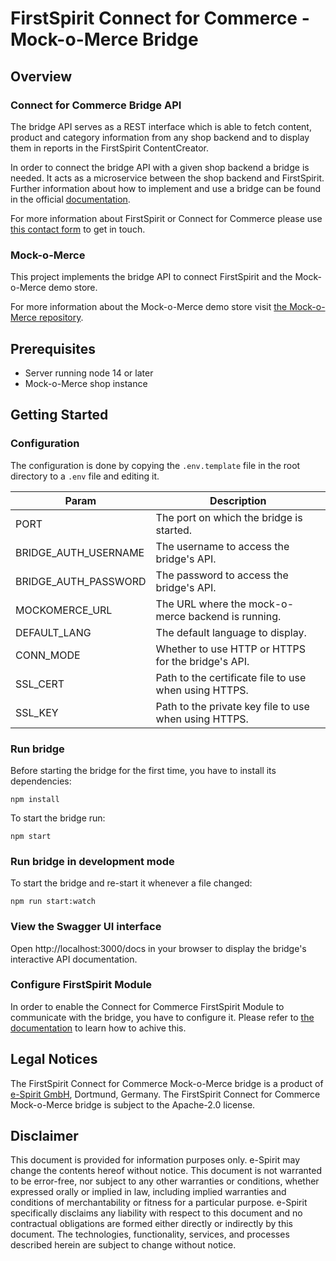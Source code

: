 # FirstSpirit Connect for Commerce - Mock-o-Merce Bridge

## Overview

### Connect for Commerce Bridge API

The bridge API serves as a REST interface which is able to fetch content, product and category information from any shop backend and to display them in reports in the FirstSpirit ContentCreator.

In order to connect the bridge API with a given shop backend a bridge is needed. It acts as a microservice between the shop backend and FirstSpirit. Further information about how to implement and use a bridge can be found in the official [documentation](https://docs.e-spirit.com/ecom/fsconnect-com/FirstSpirit_Connect_for_Commerce_Documentation_EN.html).

For more information about FirstSpirit or Connect for Commerce please use [this contact form](https://www.e-spirit.com/en/contact-us/) to get in touch.

### Mock-o-Merce

This project implements the bridge API to connect FirstSpirit and the Mock-o-Merce demo store.

For more information about the Mock-o-Merce demo store visit [the Mock-o-Merce repository](https://github.com/e-Spirit/fcecom-mock-o-merce).


## Prerequisites
- Server running node 14 or later
- Mock-o-Merce shop instance

## Getting Started

### Configuration
The configuration is done by copying the `.env.template` file in the root directory to a `.env` file and editing it.

| Param                | Description                                          |
| -------------------- | ---------------------------------------------------- |
| PORT                 | The port on which the bridge is started.             |
| BRIDGE_AUTH_USERNAME | The username to access the bridge's API.             |
| BRIDGE_AUTH_PASSWORD | The password to access the bridge's API.             |
| MOCKOMERCE_URL       | The URL where the mock-o-merce backend is running.   |
| DEFAULT_LANG         | The default language to display.                     |
| CONN_MODE            | Whether to use HTTP or HTTPS for the bridge's API.   |
| SSL_CERT             | Path to the certificate file to use when using HTTPS.|
| SSL_KEY              | Path to the private key file to use when using HTTPS.|


### Run bridge
Before starting the bridge for the first time, you have to install its dependencies:
```
npm install
```

To start the bridge run:

```
npm start
```

### Run bridge in development mode
To start the bridge and re-start it whenever a file changed:
```
npm run start:watch
```

### View the Swagger UI interface

Open http://localhost:3000/docs in your browser to display the bridge's interactive API documentation.

### Configure FirstSpirit Module
In order to enable the Connect for Commerce FirstSpirit Module to communicate with the bridge, you have to configure it. Please refer to [the documentation](https://docs.e-spirit.com/ecom/fsconnect-com/FirstSpirit_Connect_for_Commerce_Documentation_EN.html#install_pcomp) to learn how to achive this. 

## Legal Notices
The FirstSpirit Connect for Commerce Mock-o-Merce bridge is a product of [e-Spirit GmbH](http://www.e-spirit.com/), Dortmund, Germany. The FirstSpirit Connect for Commerce Mock-o-Merce bridge is subject to the Apache-2.0 license.

## Disclaimer
This document is provided for information purposes only. e-Spirit may change the contents hereof without notice. This document is not warranted to be error-free, nor subject to any other warranties or conditions, whether expressed orally or implied in law, including implied warranties and conditions of merchantability or fitness for a particular purpose. e-Spirit specifically disclaims any liability with respect to this document and no contractual obligations are formed either directly or indirectly by this document. The technologies, functionality, services, and processes described herein are subject to change without notice.
